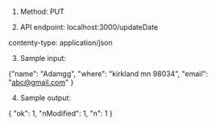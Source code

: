 1. Method: PUT

2. API endpoint: localhost:3000/updateDate

contenty-type: application/json

3. Sample input:

{"name": "Adamgg",
 "where": "kirkland mn 98034",
 "email": "abc@gmail.com"
}

4. Sample output:

{
  "ok": 1,
  "nModified": 1,
  "n": 1
}